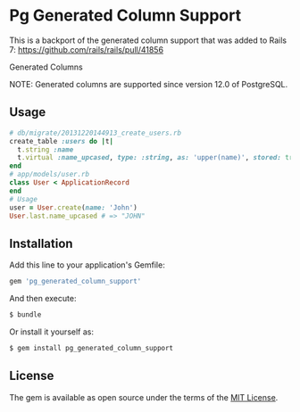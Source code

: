 # Pg Generated Column Support

This is a backport of the generated column support that was added to
Rails 7: https://github.com/rails/rails/pull/41856

Generated Columns

NOTE: Generated columns are supported since version 12.0 of PostgreSQL.

## Usage

```ruby
# db/migrate/20131220144913_create_users.rb
create_table :users do |t|
  t.string :name
  t.virtual :name_upcased, type: :string, as: 'upper(name)', stored: true
end
# app/models/user.rb
class User < ApplicationRecord
end
# Usage
user = User.create(name: 'John')
User.last.name_upcased # => "JOHN"
```

## Installation
Add this line to your application's Gemfile:

```ruby
gem 'pg_generated_column_support'
```

And then execute:
```bash
$ bundle
```

Or install it yourself as:
```bash
$ gem install pg_generated_column_support
```

## License
The gem is available as open source under the terms of the [MIT License](https://opensource.org/licenses/MIT).
